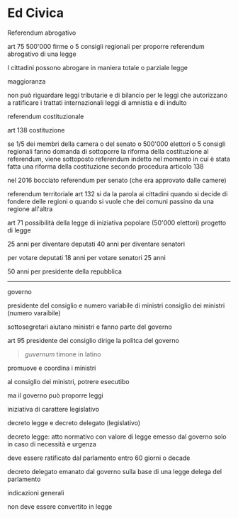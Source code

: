 # Ed Civica

Referendum abrogativo

art 75
500'000 firme o 5 consigli regionali per proporre referendum abrogativo di una legge

I cittadini possono abrogare in maniera totale o parziale legge

maggioranza

non può riguardare leggi tributarie e di bilancio
per le leggi che autorizzano a ratificare i trattati internazionali
leggi di amnistia e di indulto


referendum costituzionale

art 138 costituzione


se 1/5 dei membri della camera  o del senato o 500'000 elettori o 5 consigli regionali fanno domanda di sottoporre la riforma della costituzione al referendum, viene sottoposto 
referendum indetto nel momento in cui è stata fatta una riforma della costituzione secondo procedura articolo 138

nel 2016 bocciato referendum per senato (che era approvato dalle camere)


referendum territoriale art 132
si da la parola ai cittadini quando si decide di fondere delle regioni o quando si vuole che dei comuni passino da una regione all'altra


art 71 possibilità della legge di iniziativa popolare (50'000 elettori)
progetto di legge


25 anni per diventare deputati
40 anni per diventare senatori

per votare deputati 18 anni
per votare senatori 25 anni

50 anni per presidente della repubblica



---
governo

presidente del consiglio e numero variabile di ministri
consiglio dei ministri (numero varaibile)

sottosegretari aiutano ministri e fanno parte del governo

art 95
presidente dei consiglio dirige la politca del governo

> _guvernum_ timone in latino

promuove e coordina i ministri


al consiglio dei ministri, potrere esecutibo

ma il governo può proporre leggi

iniziativa di carattere legislativo

decreto legge e decreto delegato  (legislativo)

decreto legge:
atto normativo con valore di legge emesso dal governo solo in caso di necessità e urgenza

deve essere ratificato dal parlamento entro 60 giorni o decade

decreto delegato emanato dal governo sulla base di una legge delega del parlamento

indicazioni generali

non deve essere convertito in legge
<!--stackedit_data:
eyJoaXN0b3J5IjpbLTE3MDQ2NDk2ODEsLTE5Njg0NTUyMzBdfQ
==
-->